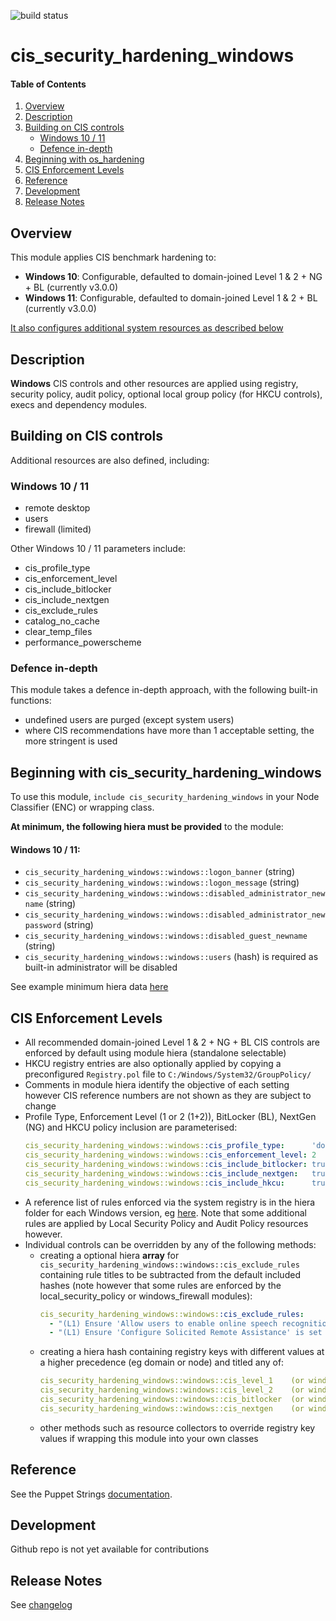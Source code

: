 ![build status](https://github.com/canihavethisone/cis_security_hardening_windows/actions/workflows/ci.yml/badge.svg)

# cis_security_hardening_windows


#### Table of Contents

1. [Overview](#overview)
2. [Description](#description)
3. [Building on CIS controls](#building-on-cis-controls)
    * [Windows 10 / 11](#windows-10--11)
    * [Defence in-depth](#defence-in-depth)
5. [Beginning with os_hardening](#beginning-with-os_hardening)
6. [CIS Enforcement Levels](#cis-enforcement-levels)
7. [Reference](#reference)
8. [Development](#development)
9. [Release Notes](#release-notes)


## Overview

This module applies CIS benchmark hardening to:
- **Windows 10**: Configurable, defaulted to domain-joined Level 1 & 2 + NG + BL (currently v3.0.0)
- **Windows 11**: Configurable, defaulted to domain-joined Level 1 & 2 + BL (currently v3.0.0)


[It also configures additional system resources as described below](#building-on-cis-controls)


## Description

**Windows** CIS controls and other resources are applied using registry, security policy, audit policy, optional local group policy (for HKCU controls), execs and dependency modules.


## Building on CIS controls

Additional resources are also defined, including:

### Windows 10 / 11
- remote desktop
- users
- firewall (limited)


Other Windows 10 / 11 parameters include:
- cis_profile_type
- cis_enforcement_level
- cis_include_bitlocker
- cis_include_nextgen
- cis_exclude_rules
- catalog_no_cache
- clear_temp_files
- performance_powerscheme


### Defence in-depth

This module takes a defence in-depth approach, with the following built-in functions:
- undefined users are purged (except system users)
- where CIS recommendations have more than 1 acceptable setting, the more stringent is used


## Beginning with cis_security_hardening_windows

To use this module, `include cis_security_hardening_windows` in your Node Classifier (ENC) or wrapping class.

**At minimum, the following hiera must be provided** to the module:

#### Windows 10 / 11:
- `cis_security_hardening_windows::windows::logon_banner`  (string)
- `cis_security_hardening_windows::windows::logon_message`  (string)
- `cis_security_hardening_windows::windows::disabled_administrator_newname`  (string)
- `cis_security_hardening_windows::windows::disabled_administrator_newpassword`  (string)
- `cis_security_hardening_windows::windows::disabled_guest_newname`  (string)
- `cis_security_hardening_windows::windows::users`  (hash) is required as built-in administrator will be disabled



See example minimum hiera data [here](data/minimum.yaml)


## CIS Enforcement Levels

- All recommended domain-joined Level 1 & 2 + NG + BL CIS controls are enforced by default using module hiera (standalone selectable)
- HKCU registry entries are also optionally applied by copying a preconfigured `Registry.pol` file to `C:/Windows/System32/GroupPolicy/`
- Comments in module hiera identify the objective of each setting however CIS reference numbers are not shown as they are subject to change
- Profile Type, Enforcement Level (1 or 2 (1+2)), BitLocker (BL), NextGen (NG) and HKCU policy inclusion are parameterised:
  ```yaml
  cis_security_hardening_windows::windows::cis_profile_type:      'domain'
  cis_security_hardening_windows::windows::cis_enforcement_level: 2
  cis_security_hardening_windows::windows::cis_include_bitlocker: true
  cis_security_hardening_windows::windows::cis_include_nextgen:   true
  cis_security_hardening_windows::windows::cis_include_hkcu:      true
  ```
- A reference list of rules enforced via the system registry is in the hiera folder for each Windows version, eg [here](data/windows/11/cis_include_rules.txt). Note that some additional rules are applied by Local Security Policy and Audit Policy resources however.
- Individual controls can be overridden by any of the following methods:
  - creating a optional hiera **array** for `cis_security_hardening_windows::windows::cis_exclude_rules` containing rule titles to be subtracted from the default included hashes (note however that some rules are enforced by the local_security_policy or windows_firewall modules):
    ```yaml
    cis_security_hardening_windows::windows::cis_exclude_rules:
      - "(L1) Ensure 'Allow users to enable online speech recognition services is set to 'Disabled'"
      - "(L1) Ensure 'Configure Solicited Remote Assistance' is set to 'Disabled'"
    ```
  - creating a hiera hash containing registry keys with different values at a higher precedence (eg domain or node) and titled any of:
    ```yaml
    cis_security_hardening_windows::windows::cis_level_1    (or windows_standalone)
    cis_security_hardening_windows::windows::cis_level_2    (or windows_standalone)
    cis_security_hardening_windows::windows::cis_bitlocker  (or windows_standalone)
    cis_security_hardening_windows::windows::cis_nextgen    (or windows_standalone)
    ```
   - other methods such as resource collectors to override registry key values if wrapping this module into your own classes

 

## Reference

See the Puppet Strings [documentation](REFERENCE.md).



## Development

Github repo is not yet available for contributions


## Release Notes

See [changelog](CHANGELOG.md)
